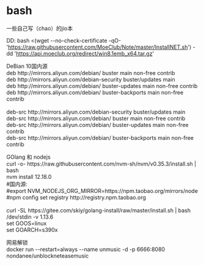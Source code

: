 # bash
一些自己写（chao）的jio本

DD:
bash <(wget --no-check-certificate -qO- 'https://raw.githubusercontent.com/MoeClub/Note/master/InstallNET.sh') -dd 'https://api.moeclub.org/redirect/win8.1emb_x64.tar.gz'

<p>
  DeBian 10国内源<br>
deb http://mirrors.aliyun.com/debian/ buster main non-free contrib <br>
deb http://mirrors.aliyun.com/debian-security buster/updates main<br>
deb http://mirrors.aliyun.com/debian/ buster-updates main non-free contrib<br>
deb http://mirrors.aliyun.com/debian/ buster-backports main non-free contrib<br>
<br>
deb-src http://mirrors.aliyun.com/debian-security buster/updates main<br>
deb-src http://mirrors.aliyun.com/debian/ buster main non-free contrib<br>
deb-src http://mirrors.aliyun.com/debian/ buster-updates main non-free contrib<br>
deb-src http://mirrors.aliyun.com/debian/ buster-backports main non-free contrib<br>
</p>

<p>
  GOlang 和 nodejs<br>
curl -o- https://raw.githubusercontent.com/nvm-sh/nvm/v0.35.3/install.sh | bash<br>
nvm install 12.18.0<br>
  #国内源:<br>
  #export NVM_NODEJS_ORG_MIRROR=https://npm.taobao.org/mirrors/node <br>
  #npm config set registry http://registry.npm.taobao.org<br>
 <br>
curl -SL https://gitee.com/skiy/golang-install/raw/master/install.sh | bash /dev/stdin -v 1.13.6<br>
set GOOS=linux<br>
set GOARCH=s390x<br>
  </p>
  网易解锁<br>
docker run --restart=always --name unmusic -d -p 6666:8080 nondanee/unblockneteasemusic
